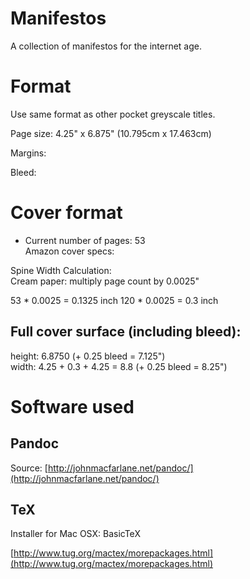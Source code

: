 # Manifestos
A collection of manifestos for the internet age.

# Format
Use same format as other pocket greyscale titles.

Page size: 4.25" x 6.875" (10.795cm x 17.463cm)

Margins: 

Bleed: 

# Cover format

- Current number of pages: 53    
Amazon cover specs: 

Spine Width Calculation:    
Cream paper: multiply page count by 0.0025"

53 * 0.0025 = 0.1325 inch
120 * 0.0025 = 0.3 inch

## Full cover surface (including bleed): 
height: 6.8750 (+ 0.25 bleed = 7.125")    
width: 4.25 + 0.3 + 4.25 = 8.8 (+ 0.25 bleed = 8.25")

# Software used

## Pandoc

Source: [http://johnmacfarlane.net/pandoc/](http://johnmacfarlane.net/pandoc/)

## TeX

Installer for Mac OSX: BasicTeX

[http://www.tug.org/mactex/morepackages.html](http://www.tug.org/mactex/morepackages.html)
